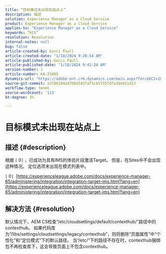 ```yaml
---
title: “目标模式未出现在站点上”
description: 描述
solution: Experience Manager as a Cloud Service
product: Experience Manager as a Cloud Service
applies-to: "Experience Manager as a Cloud Service"
keywords: “KCS”
resolution: Resolution
internal-notes: null
bug: false
article-created-by: Gucci Paull
article-created-date: "1/18/2024 9:28:54 AM"
article-published-by: Gucci Paull
article-published-date: "1/18/2024 9:41:24 AM"
version-number: 1
article-number: KA-23485
dynamics-url: "https://adobe-ent.crm.dynamics.com/main.aspx?forceUCI=1&pagetype=entityrecord&etn=knowledgearticle&id=394949fe-e3b5-ee11-a569-6045bd006c82"
source-git-commit: a3786194ad768d543faf5cb51557d7a3dd431d13
workflow-type: tm+mt
source-wordcount: '113'
ht-degree: 3%

---
```


# 目标模式未出现在站点上

## 描述 {#description}


根据 `[` 0`]` ，已成功为具有IMS的体验片段激活Target。 但是，在Sites中不会出现这种情况。 定位选项未出现在模式列表中。

`[` 0`]`  [https://experienceleague.adobe.com/docs/experience-manager-65/administering/integration/integration-target-ims.html?lang=en](https://experienceleague.adobe.com/docs/experience-manager-65/administering/integration/integration-target-ims.html?lang=en)


## 解决方法 {#resolution}


默认情况下，AEM CS检查“/etc/cloudsettings/default/contexthub/”路径中的contexthub。 如果代码库为“/libs/settings/cloudsettings/legacy/contexthub”，则将删除“页面属性”中“个性化”和“定位模式”下的默认路径。 当“/etc/”下的路径不存在时，contexthub捆绑包不再检查库下，这会导致页面上不包含contexthub。
